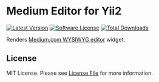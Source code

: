 # Medium Editor for Yii2

[![Latest Version](https://img.shields.io/github/tag/Borales/yii2-medium-editor.svg?style=flat-square&label=release)](https://github.com/Borales/yii2-medium-editor/tags)
[![Software License](https://img.shields.io/badge/license-MIT-brightgreen.svg?style=flat-square)](LICENSE.md)
[![Total Downloads](https://img.shields.io/packagist/dt/borales/yii2-medium-editor.svg?style=flat-square)](https://packagist.org/packages/borales/yii2-medium-editor)

Renders [Medium.com WYSIWYG editor](https://github.com/yabwe/medium-editor) widget.

## License

MIT License. Please see [License File](LICENSE.md) for more information.
